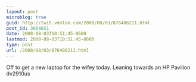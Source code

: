 ```yaml
---
layout: post
microblog: true
guid: http://twit.vmstan.com/2008/08/03/876486211.html
post_id: 3054651
date: 2008-08-03T10:51:45-0600
lastmod: 2008-08-03T10:51:45-0600
type: post
url: /2008/08/03/876486211.html
---
```

Off to get a new laptop for the wifey today. Leaning towards an HP Pavilion dv2910us
